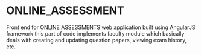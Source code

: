 # ONLINE_ASSESSMENT

Front end for ONLINE ASSESSMENTS web application built using AngularJS framework 
this part of code implements faculty module which basically deals with creating and updating question papers, viewing exam history, etc.
